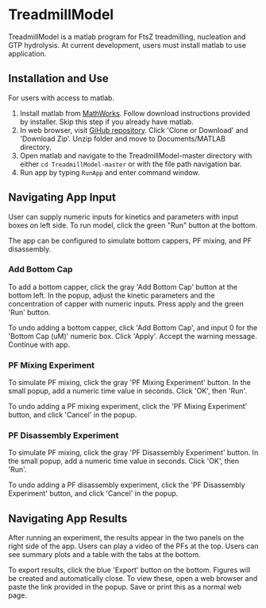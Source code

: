 # TreadmillModel
TreadmillModel is a matlab program for FtsZ treadmilling, nucleation and GTP hydrolysis. At current development, users must install matlab to use application. 

## Installation and Use
For users with access to matlab. 
1. Install matlab from [MathWorks](mathworks.com). Follow download instructions provided by installer. Skip this step if you already have matlab.
2. In web browser, visit [GiHub repository](https://github.com/laurcor55/TreadmillModel). Click 'Clone or Download' and 'Download Zip'. Unzip folder and move to Documents/MATLAB directory.
3. Open matlab and navigate to the TreadmillModel-master directory with either `cd TreadmillModel-master` or with the file path navigation bar. 
4. Run app by typing `RunApp` and enter command window. 

## Navigating App Input
User can supply numeric inputs for kinetics and parameters with input boxes on left side. To run model, click the green "Run" button at the bottom.

The app can be configured to simulate bottom cappers, PF mixing, and PF disassembly. 

### Add Bottom Cap
To add a bottom capper, click the gray 'Add Bottom Cap' button at the bottom left. In the popup, adjust the kinetic parameters and the concentration of capper with numeric inputs. Press apply and the green 'Run' button. 

To undo adding a bottom capper, click 'Add Bottom Cap', and input 0 for the 'Bottom Cap (uM)' numeric box. Click 'Apply'. Accept the warning message. Continue with app. 

### PF Mixing Experiment
To simulate PF mixing, click the gray 'PF Mixing Experiment' button. In the small popup, add a numeric time value in seconds. Click 'OK', then 'Run'. 

To undo adding a PF mixing experiment, click the 'PF Mixing Experiment' button, and click 'Cancel' in the popup. 

### PF Disassembly Experiment
To simulate PF mixing, click the gray 'PF Disassembly Experiment' button. In the small popup, add a numeric time value in seconds. Click 'OK', then 'Run'. 

To undo adding a PF disassembly experiment, click the 'PF Disassembly Experiment' button, and click 'Cancel' in the popup. 

## Navigating App Results
After running an experiment, the results appear in the two panels on the right side of the app. Users can play a video of the PFs at the top. Users can see summary plots and a table with the tabs at the bottom. 

To export results, click the blue 'Export' button on the bottom. Figures will be created and automatically close. To view these, open a web browser and paste the link provided in the popup. Save or print this as a normal web page. 
